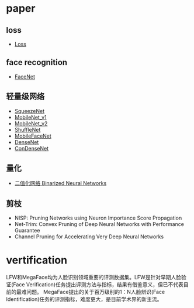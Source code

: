 # paper

## loss
- [Loss](https://github.com/jyhengcoder/paper-diary/blob/master/papers/loss.md)
## face recognition 
- [FaceNet](https://github.com/jyhengcoder/paper-diary/blob/master/papers/facenet.md)

##  轻量级网络
- [SqueezeNet](https://github.com/jyhengcoder/paper-diary/blob/master/papers/squeezenet.md)
- [MobileNet_v1](https://github.com/jyhengcoder/paper-diary/blob/master/papers/mobilenet_v1.md)
- [MobileNet_v2](https://github.com/jyhengcoder/paper-diary/blob/master/papers/mobilenet_v2.md)
- [ShuffleNet](https://github.com/jyhengcoder/paper-diary/blob/master/papers/shufflenet.md)
- [MobileFaceNet](https://github.com/jyhengcoder/paper-diary/blob/master/papers/mobilefacenet.md)
- [DenseNet](http://www.sohu.com/a/161639222_114877)
- [ConDenseNet](https://github.com/jyhengcoder/paper-diary/blob/master/papers/condensenet.md)

## 量化
- [二值化网络 Binarized Neural Networks](https://github.com/jyhengcoder/paper-diary/blob/master/papers/Binarized-Neural-Networks.md)

## 剪枝
- NISP: Pruning Networks using Neuron Importance Score Propagation
- Net-Trim: Convex Pruning of Deep Neural Networks with Performance Guarantee
- Channel Pruning for Accelerating Very Deep Neural Networks 


# vertification

LFW和MegaFace均为人脸识别领域重要的评测数据集。LFW是针对早期人脸验证(Face Verification)任务提出评测方法与指标，结果有借鉴意义，但已不代表目前的最难问题。
MegaFace提出的关于百万级别的1：N人脸辨识(Face Identification)任务的评测指标，难度更大，是目前学术界的新主流。

